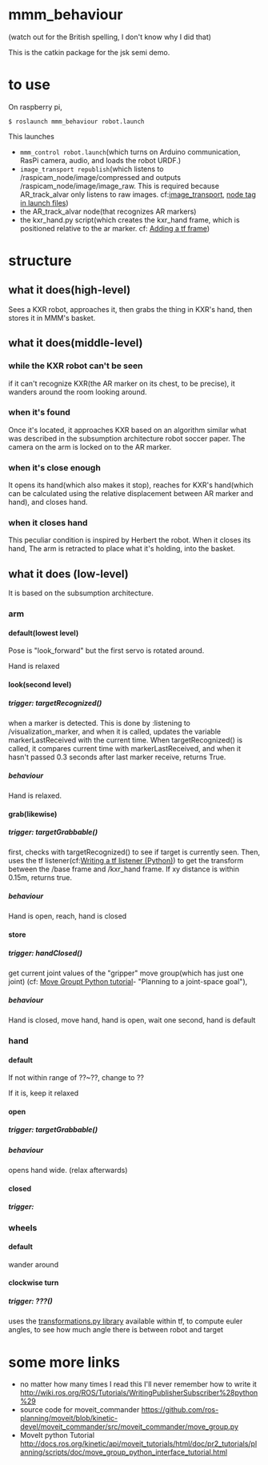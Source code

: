 # mmm_behaviour
(watch out for the British spelling, I don't know why I did that)

This is the catkin package for the jsk semi demo.
# to use
On raspberry pi,
```
$ roslaunch mmm_behaviour robot.launch
```
This launches
* `mmm_control robot.launch`(which turns on Arduino communication, RasPi camera, audio, and loads the robot URDF.)
* `image_transport republish`(which listens to /raspicam_node/image/compressed and outputs /raspicam_node/image/image_raw. This is required because AR_track_alvar only listens to raw images. cf:[image_transport](http://wiki.ros.org/image_transport#Library_ROS_API), [node tag in launch files](http://wiki.ros.org/roslaunch/XML/node))
* the AR_track_alvar node(that recognizes AR markers)
* the kxr_hand.py script(which creates the kxr_hand frame, which is positioned relative to the ar marker. cf: [Adding a tf frame](http://wiki.ros.org/tf/Tutorials/Adding%20a%20frame%20%28Python%29))

# structure
## what it does(high-level)
Sees a KXR robot, approaches it, then grabs the thing in KXR's hand, then stores it in MMM's basket.

## what it does(middle-level)
### while the KXR robot can't be seen
if it can't recognize KXR(the AR marker on its chest, to be precise), it wanders around the room looking around.
### when it's found
Once it's located, it approaches KXR based on an algorithm similar what was described in the subsumption architecture robot soccer paper. The camera on the arm is locked on to the AR marker.
### when it's close enough
It opens its hand(which also makes it stop), reaches for KXR's hand(which can be calculated using the relative displacement between AR marker and hand), and closes hand.
### when it closes hand
This peculiar condition is inspired by Herbert the robot. When it closes its hand, The arm is retracted to place what it's holding, into the basket.

## what it does (low-level)
It is based on the subsumption architecture.
### arm
#### default(lowest level)
Pose is "look_forward" but the first servo is rotated around.

Hand is relaxed
#### look(second level)
##### trigger: targetRecognized()
when a marker is detected. This is done by :listening to /visualization_marker, and when it is called, updates the variable markerLastReceived with the current time. When targetRecognized() is called, it compares current time with markerLastReceived, and when it hasn't passed 0.3 seconds after last marker receive, returns True.
##### behaviour

Hand is relaxed.
#### grab(likewise)
##### trigger: targetGrabbable()
first, checks with targetRecognized() to see if target is currently seen. Then, uses the tf listener(cf:[Writing a tf listener (Python)](http://wiki.ros.org/tf/Tutorials/Writing%20a%20tf%20listener%20%28Python%29)) to get the transform between the /base frame and /kxr_hand frame. If xy distance is within 0.15m, returns true.
##### behaviour

Hand is open, reach, hand is closed
#### store
##### trigger: handClosed()
get current joint values of the "gripper" move group(which has just one joint) (cf: [Move Groupt Python tutorial](http://docs.ros.org/hydro/api/pr2_moveit_tutorials/html/planning/scripts/doc/move_group_python_interface_tutorial.html)- "Planning to a joint-space goal"),
##### behaviour
Hand is closed, move hand, hand is open, wait one second, hand is default
### hand
#### default
If not within range of ??~??, change to ??

If it is, keep it relaxed
#### open
##### trigger: targetGrabbable()
##### behaviour
opens hand wide. (relax afterwards)
#### closed
##### trigger:

### wheels
#### default
wander around

#### clockwise turn
##### trigger: ???()
uses the [transformations.py library](https://github.com/ros/geometry/blob/hydro-devel/tf/src/tf/transformations.py) available within tf, to compute euler angles, to see how much angle there is between robot and target

# some more links
* no matter how many times I read this I'll never remember how to write it http://wiki.ros.org/ROS/Tutorials/WritingPublisherSubscriber%28python%29
* source code for moveit_commander https://github.com/ros-planning/moveit/blob/kinetic-devel/moveit_commander/src/moveit_commander/move_group.py
* MoveIt python Tutorial http://docs.ros.org/kinetic/api/moveit_tutorials/html/doc/pr2_tutorials/planning/scripts/doc/move_group_python_interface_tutorial.html

